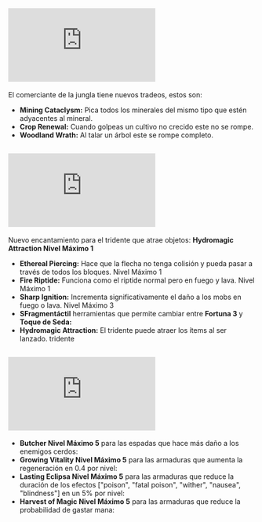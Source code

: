 ## ![Dia 5](https://github.com/MiguelVeraXd/Valley-Dimensional-Wiki/blob/main/Main/Wiki/dia%205.md) 

El comerciante de la jungla tiene nuevos tradeos, estos son:

- **Mining Cataclysm:** Pica todos los minerales del mismo tipo que estén adyacentes al mineral.
- **Crop Renewal:** Cuando golpeas un cultivo no crecido este no se rompe.
- **Woodland Wrath:** Al talar un árbol este se rompe completo.

## ![Dia 10](https://github.com/MiguelVeraXd/Valley-Dimensional-Wiki/blob/main/Main/Wiki/dia%2010.md)

Nuevo encantamiento para el tridente que atrae objetos: **Hydromagic Attraction Nivel Máximo 1**

- **Ethereal Piercing:** Hace que la flecha no tenga colisión y pueda pasar a través de todos los bloques. Nivel Máximo 1
- **Fire Riptide:** Funciona como el riptide normal pero en fuego y lava. Nivel Máximo 1
- **Sharp Ignition:** Incrementa significativamente el daño a los mobs en fuego o lava. Nivel Máximo 3
- **SFragmentáctil** herramientas que permite cambiar entre **Fortuna 3** y **Toque de Seda:**
- **Hydromagic Attraction:** El tridente puede atraer los ítems al ser lanzado. tridente

## ![Dia 15](https://github.com/MiguelVeraXd/Valley-Dimensional-Wiki/blob/main/Main/Wiki/dia%2015.md)

- **Butcher Nivel Máximo 5** para las espadas que hace más daño a los enemigos cerdos: 
- **Growing Vitality Nivel Máximo 5** para las armaduras que aumenta la regeneración en 0.4 por nivel: 
- **Lasting Eclipsa Nivel Máximo 5** para las armaduras que reduce la duración de los efectos ["poison", "fatal poison", "wither", "nausea", "blindness"] en un 5% por nivel: 
- **Harvest of Magic Nivel Máximo 5** para las armaduras que reduce la probabilidad de gastar mana: 
